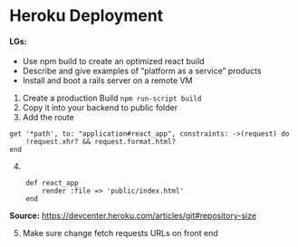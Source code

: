 # Heroku Deployment

#### LGs:
* Use npm build to create an optimized react build
* Describe and give examples of “platform as a service” products
* Install and boot a rails server on a remote VM

1. Create a production Build `npm run-script build`
2. Copy it into your backend to public folder
3. Add the route
```rails
get '*path', to: "application#react_app", constraints: ->(request) do
	!request.xhr? && request.format.html?
end
```

4. 
```rails
    def react_app
        render :file => 'public/index.html'
    end
```


**Source:** https://devcenter.heroku.com/articles/git#repository-size

5. Make sure change fetch requests URLs on front end
